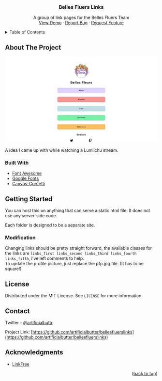 <div id="top"></div>


<!-- PROJECT LOGO -->
<br />
<div align="center">
  
<h3 align="center">Belles Fluers Links</h3>

  <p align="center">
    A group of link pages for the Belles Fluers Team
    <br />
    <a href="https://fleurslinks.pages.dev" target="_blank">View Demo</a>
    ·
    <a href="https://github.com/artificialbutter/bellesfluerslinks/issues">Report Bug</a>
    ·
    <a href="https://github.com/artificialbutter/bellesfluerslinks/issues">Request Feature</a>
  </p>
</div>



<!-- TABLE OF CONTENTS -->
<details>
  <summary>Table of Contents</summary>
  <ol>
    <li>
      <a href="#about-the-project">About The Project</a>
      <ul>
        <li><a href="#built-with">Built With</a></li>
      </ul>
    </li>
    <li>
      <a href="#getting-started">Getting Started</a>
    </li>
    <li><a href="#contributing">Contributing</a></li>
    <li><a href="#license">License</a></li>
    <li><a href="#contact">Contact</a></li>
    <li><a href="#acknowledgments">Acknowledgments</a></li>
  </ol>
</details>



<!-- ABOUT THE PROJECT -->
## About The Project

![Gif of all the pages](/fleurslinks.gif "Gif of all the pages")

A idea I came up with while watching a Lumiichu stream. 

### Built With

* [Font Awesome](https://fontawesome.com)
* [Google Fonts](https://fonts.google.com)
* [Canvas-Confetti](https://www.npmjs.com/package/canvas-confetti)


<!-- GETTING STARTED -->
## Getting Started

You can host this on anything that can serve a static html file. It does not use any server-side code.

Each folder is designed to be a separate site.

### Modification
Changing links should be pretty straight forward, the available classes for the links are `links_first links_second links_third links_fourth links_fifth`, i've left comments to help. <br>
To update the profile picture, just replace the pfp.jpg file. (It has to be square!) 

<!-- LICENSE -->
## License

Distributed under the MIT License. See `LICENSE` for more information.




<!-- CONTACT -->
## Contact

Twitter - [@artificialbuttr](https://twitter.com/artificialbuttr)

Project Link: [https://github.com/artificialbutter/bellesfluerslinks](https://github.com/artificialbutter/bellesfluerslinks)




<!-- ACKNOWLEDGMENTS -->
## Acknowledgments

* [LinkFree](https://github.com/MichaelBarney/LinkFree)

<p align="right">(<a href="#top">back to top</a>)</p>